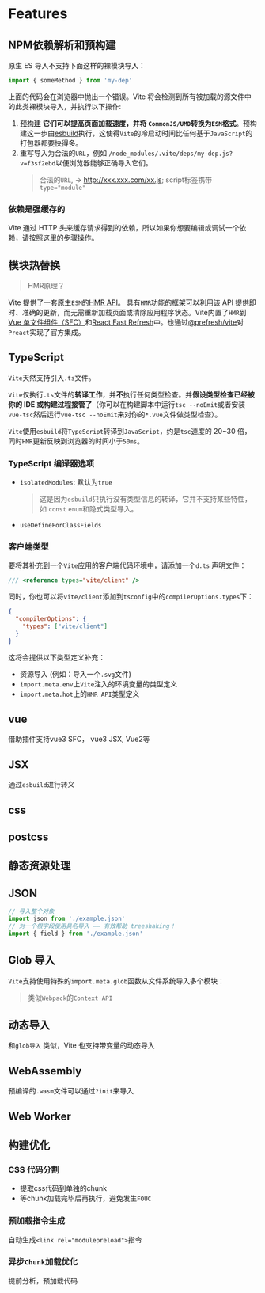 # Features
## NPM依赖解析和预构建
原生 ES 导入不支持下面这样的裸模块导入：
```js
import { someMethod } from 'my-dep'
```
上面的代码会在浏览器中抛出一个错误。Vite 将会检测到所有被加载的源文件中的此类裸模块导入，并执行以下操作:

1. [预构建](https://cn.vitejs.dev/guide/dep-pre-bundling.html) **它们可以提高页面加载速度，并将 `CommonJS/UMD`转换为`ESM`格式**。预构建这一步由[esbuild](http://esbuild.github.io/)执行，这使得`Vite`的冷启动时间比任何基于`JavaScript`的打包器都要快得多。
2. 重写导入为合法的`URL`，例如 `/node_modules/.vite/deps/my-dep.js?v=f3sf2ebd`以便浏览器能够正确导入它们。
    > 合法的`URL`, -> http://xxx.xxx.com/xx.js; script标签携带`type="module"`

### 依赖是强缓存的

Vite 通过 HTTP 头来缓存请求得到的依赖，所以如果你想要编辑或调试一个依赖，请按照[这里](https://cn.vitejs.dev/guide/dep-pre-bundling.html#%E6%B5%8F%E8%A7%88%E5%99%A8%E7%BC%93%E5%AD%98)的步骤操作。

## 模块热替换
> HMR原理？

Vite 提供了一套原生`ESM`的[HMR API](https://cn.vitejs.dev/guide/api-hmr.html)。 具有`HMR`功能的框架可以利用该 API 提供即时、准确的更新，而无需重新加载页面或清除应用程序状态。Vite内置了`HMR`到[Vue 单文件组件（SFC）](https://github.com/vitejs/vite/tree/main/packages/plugin-vue)和[React Fast Refresh](https://github.com/vitejs/vite/tree/main/packages/plugin-react)中。也通过[@prefresh/vite](https://github.com/JoviDeCroock/prefresh/tree/main/packages/vite)对`Preact`实现了官方集成。

## TypeScript
`Vite`天然支持引入`.ts`文件。

`Vite`仅执行`.ts`文件的**转译工作**，并**不**执行任何类型检查。并**假设类型检查已经被你的 IDE 或构建过程接管了**（你可以在构建脚本中运行`tsc --noEmit`或者安装`vue-tsc`然后运行`vue-tsc --noEmit`来对你的`*.vue`文件做类型检查）。

`Vite`使用`esbuild`将`TypeScript`转译到`JavaScript`，约是`tsc`速度的 20~30 倍，同时`HMR`更新反映到浏览器的时间小于`50ms`。

### TypeScript 编译器选项
- `isolatedModules`: 默认为`true`
  > 这是因为`esbuild`只执行没有类型信息的转译，它并不支持某些特性，如 `const` `enum`和隐式类型导入。
- `useDefineForClassFields`

### 客户端类型
要将其补充到一个`Vite`应用的客户端代码环境中，请添加一个`d.ts` 声明文件：
```ts
/// <reference types="vite/client" />
```
同时，你也可以将`vite/client`添加到`tsconfig`中的`compilerOptions.types`下：
```json
{
  "compilerOptions": {
    "types": ["vite/client"]
  }
}
```
这将会提供以下类型定义补充：

- 资源导入 (例如：导入一个`.svg`文件)
- `import.meta.env`上`Vite`注入的环境变量的类型定义
- `import.meta.hot`上的`HMR API`类型定义

## vue
借助插件支持vue3 SFC， vue3 JSX, Vue2等

## JSX
通过`esbuild`进行转义

## css

## postcss

## 静态资源处理

## JSON
```js
// 导入整个对象
import json from './example.json'
// 对一个根字段使用具名导入 —— 有效帮助 treeshaking！
import { field } from './example.json'
```
## Glob 导入
`Vite`支持使用特殊的`import.meta.glob`函数从文件系统导入多个模块：
> 类似`Webpack`的`Context API`

## 动态导入
和`glob导入` 类似，Vite 也支持带变量的动态导入
## WebAssembly
预编译的`.wasm`文件可以通过`?init`来导入
## Web Worker

## 构建优化
### CSS 代码分割
- 提取css代码到单独的chunk
- 等chunk加载完毕后再执行，避免发生`FOUC`
### 预加载指令生成
自动生成`<link rel="modulepreload">`指令

### 异步`Chunk`加载优化
提前分析，预加载代码